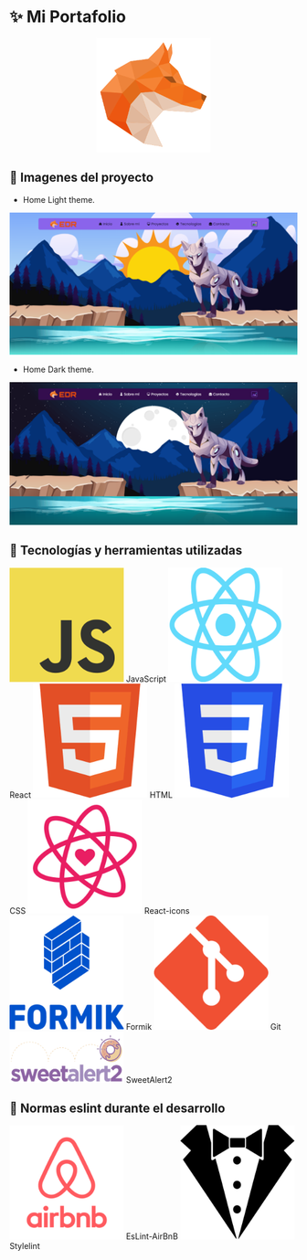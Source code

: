 # ✨ Mi Portafolio

<p align="center">
  <img height="200" width="200" src="./src/img/logo-edr.svg" />
</p>

## 🔶 Imagenes del proyecto

- Home Light theme.

<img src="./img-readme/portfolio-light.png">

- Home Dark theme.

<img src="./img-readme/portfolio-dark.png">

## 🔶 Tecnologías y herramientas utilizadas

<label margin="50">
  <img height="200" width="200" src="./img-readme/JavaScript.png">
  <span align="center">JavaScript</span>
</label>

<label margin="50">
  <img height="200" width="200" src="./img-readme/react.png">
  <span align="center">React</span>
</label>

<label margin="50">
  <img height="200" width="200" src="./img-readme/html.png">
  <span align="center">HTML</span>
</label>

<label margin="50">
  <img height="200" width="200" src="./img-readme/css.png">
  <span align="center">CSS</span>
</label>

<label margin="50">
  <img height="200" width="200" src="./img-readme/react-icons.png">
  <span align="center">React-icons</span>
</label>

<label margin="50">
  <img height="200" width="200" src="./img-readme/formik.png">
  <span align="center">Formik</span>
</label>

<label margin="50">
  <img height="200" width="200" src="./img-readme/git.png">
  <span align="center">Git</span>
</label>

<label margin="50">
  <img height="90" width="200" src="./img-readme/sweetAlert2.png">
  <span align="center">SweetAlert2</span>
</label>

## 🔶 Normas eslint durante el desarrollo

<label margin="50">
  <img height="200" width="200" src="./img-readme/eslint-airbnb.png">
  <span align="center">EsLint-AirBnB</span>
</label>

<label margin="50">
  <img height="200" width="200" src="./img-readme/stylelint.png">
  <span align="center">Stylelint</span>
</label>